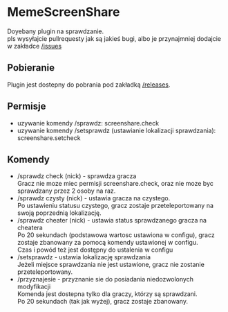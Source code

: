# MemeScreenShare
Doyebany plugin na sprawdzanie.  
pls wysyłajcie pullrequesty jak są jakieś bugi, albo je przynajmniej dodajcie w zakładce [/issues](https://github.com/Nemerux/MemeScreenShare/issues)

## Pobieranie
Plugin jest dostepny do pobrania pod zakładką [/releases](https://github.com/Nemerux/MemeScreenShare/releases).

## Permisje
- uzywanie komendy /sprawdz: screenshare.check
- uzywanie komendy /setsprawdz (ustawianie lokalizacji sprawdzania): screenshare.setcheck

## Komendy
- /sprawdz check (nick) - sprawdza gracza  
Gracz nie moze miec permisji screenshare.check, oraz nie moze byc sprawdzany przez 2 osoby na raz.
- /sprawdz czysty (nick) - ustawia gracza na czystego.  
Po ustawieniu statusu czystego, gracz zostaje przeteleportowany na swoją poprzednią lokalizację.  
- /sprawdz cheater (nick) - ustawia status sprawdzanego gracza na cheatera  
Po 20 sekundach (podstawowa wartosc ustawiona w configu), gracz zostaje zbanowany za pomocą komendy ustawionej w configu.  
Czas i powód też jest dostępny do ustalenia w configu  
 - /setsprawdz - ustawia lokalizację sprawdzania  
Jeżeli miejsce sprawdzania nie jest ustawione, gracz nie zostanie przeteleportowany.  
- /przyznajesie - przyznanie sie do posiadania niedozwolonych modyfikacji    
Komenda jest dostepna tylko dla graczy, którzy są sprawdzani.   
Po 20 sekundach (tak jak wyżej), gracz zostaje zbanowany.  
